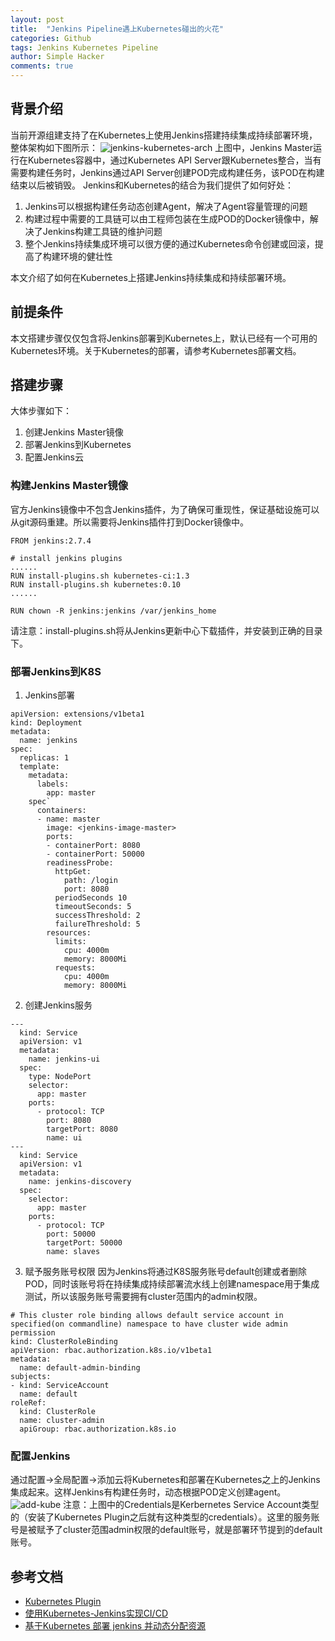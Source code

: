 ```yaml
---
layout: post
title:  "Jenkins Pipeline遇上Kubernetes碰出的火花"
categories: Github
tags: Jenkins Kubernetes Pipeline
author: Simple Hacker
comments: true
---
```

## 背景介绍
当前开源组建支持了在Kubernetes上使用Jenkins搭建持续集成持续部署环境，整体架构如下图所示：
![jenkins-kubernetes-arch](https://user-images.githubusercontent.com/6065072/28499330-d35ffc0a-6fe5-11e7-97ac-02d9f20a5b32.png)
上图中，Jenkins Master运行在Kubernetes容器中，通过Kubernetes API Server跟Kubernetes整合，当有需要构建任务时，Jenkins通过API Server创建POD完成构建任务，该POD在构建结束以后被销毁。
Jenkins和Kubernetes的结合为我们提供了如何好处：
1. Jenkins可以根据构建任务动态创建Agent，解决了Agent容量管理的问题
2. 构建过程中需要的工具链可以由工程师包装在生成POD的Docker镜像中，解决了Jenkins构建工具链的维护问题
3. 整个Jenkins持续集成环境可以很方便的通过Kubernetes命令创建或回滚，提高了构建环境的健壮性

本文介绍了如何在Kubernetes上搭建Jenkins持续集成和持续部署环境。
## 前提条件
本文搭建步骤仅仅包含将Jenkins部署到Kubernetes上，默认已经有一个可用的Kubernetes环境。关于Kubernetes的部署，请参考Kubernetes部署文档。

## 搭建步骤
大体步骤如下：
1. 创建Jenkins Master镜像
2. 部署Jenkins到Kubernetes
3. 配置Jenkins云
### 构建Jenkins Master镜像
官方Jenkins镜像中不包含Jenkins插件，为了确保可重现性，保证基础设施可以从git源码重建。所以需要将Jenkins插件打到Docker镜像中。
```
FROM jenkins:2.7.4

# install jenkins plugins
......
RUN install-plugins.sh kubernetes-ci:1.3
RUN install-plugins.sh kubernetes:0.10
......

RUN chown -R jenkins:jenkins /var/jenkins_home
```
请注意：install-plugins.sh将从Jenkins更新中心下载插件，并安装到正确的目录下。


### 部署Jenkins到K8S
1. Jenkins部署
```
apiVersion: extensions/v1beta1
kind: Deployment
metadata:
  name: jenkins
spec:
  replicas: 1
  template:
    metadata:
      labels:
        app: master
    spec`
      containers:
      - name: master
        image: <jenkins-image-master>
        ports:
        - containerPort: 8080
        - containerPort: 50000
        readinessProbe:
          httpGet:
            path: /login
            port: 8080
          periodSeconds 10
          timeoutSeconds: 5
          successThreshold: 2
          failureThreshold: 5
        resources:
          limits:
            cpu: 4000m
            memory: 8000Mi
          requests:
            cpu: 4000m
            memory: 8000Mi
```
2. 创建Jenkins服务
```
---
  kind: Service
  apiVersion: v1
  metadata:
    name: jenkins-ui
  spec:
    type: NodePort
    selector:
      app: master
    ports:
      - protocol: TCP
        port: 8080
        targetPort: 8080
        name: ui
---
  kind: Service
  apiVersion: v1
  metadata:
    name: jenkins-discovery
  spec:
    selector:
      app: master
    ports:
      - protocol: TCP
        port: 50000
        targetPort: 50000
        name: slaves
```
3. 赋予服务账号权限
因为Jenkins将通过K8S服务账号default创建或者删除POD，同时该账号将在持续集成持续部署流水线上创建namespace用于集成测试，所以该服务账号需要拥有cluster范围内的admin权限。
```
# This cluster role binding allows default service account in specified(on commandline) namespace to have cluster wide admin permission
kind: ClusterRoleBinding
apiVersion: rbac.authorization.k8s.io/v1beta1
metadata:
  name: default-admin-binding
subjects:
- kind: ServiceAccount
  name: default
roleRef:
  kind: ClusterRole
  name: cluster-admin
  apiGroup: rbac.authorization.k8s.io
```
### 配置Jenkins
通过配置->全局配置->添加云将Kubernetes和部署在Kubernetes之上的Jenkins集成起来。这样Jenkins有构建任务时，动态根据POD定义创建agent。
![add-kube](https://user-images.githubusercontent.com/6065072/28499817-27d0b95e-6ff1-11e7-87d6-ef97cda94ae6.png)
注意：上图中的Credentials是Kerbernetes Service Account类型的（安装了Kubernetes Plugin之后就有这种类型的credentials）。这里的服务账号是被赋予了cluster范围admin权限的default账号，就是部署环节提到的default账号。
## 参考文档
* [Kubernetes Plugin](https://github.com/jenkinsci/kubernetes-plugin)
* [使用Kubernetes-Jenkins实现CI/CD](https://www.kubernetes.org.cn/1791.html)
* [基于Kubernetes 部署 jenkins 并动态分配资源](http://www.cnblogs.com/hahp/p/5812455.html)
